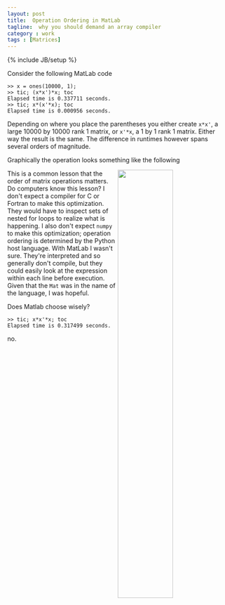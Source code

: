 ```yaml
---
layout: post
title:  Operation Ordering in MatLab
tagline:  why you should demand an array compiler 
category : work 
tags : [Matrices]
---
```

{% include JB/setup %}

Consider the following MatLab code

    >> x = ones(10000, 1);
    >> tic; (x*x')*x; toc
    Elapsed time is 0.337711 seconds.
    >> tic; x*(x'*x); toc
    Elapsed time is 0.000956 seconds.

Depending on where you place the parentheses you either create `x*x'`, a large 10000 by 10000 rank 1 matrix, or `x'*x`, a 1 by 1 rank 1 matrix.  Either way the result is the same.  The difference in runtimes however spans several orders of magnitude.

Graphically the operation looks something like the following

<img src="{{ BASE_PATH }}/images/xxtrans.png" width="50%" align="right">

This is a common lesson that the order of matrix operations matters.  Do computers know this lesson?  I don't expect a compiler for C or Fortran to make this optimization.  They would have to inspect sets of nested for loops to realize what is happening.  I also don't expect `numpy` to make this optimization; operation ordering is determined by the Python host language.  With MatLab I wasn't sure.  They're interpreted and so generally don't compile, but they could easily look at the expression within each line before execution.  Given that the `Mat` was in the name of the language, I was hopeful.

Does Matlab choose wisely?
    
    >> tic; x*x'*x; toc
    Elapsed time is 0.317499 seconds.

no.
